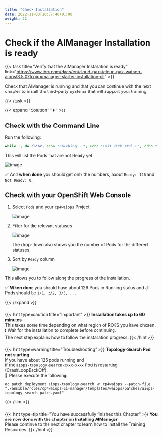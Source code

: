 ```yaml
---
title: "Check Installation"
date: 2022-11-03T10:57:46+01:00
weight: 32
---
```


# Check if the AIManager Installation is ready

{{< task title="Verify that the AIManager Installation is ready" link="https://www.ibm.com/docs/en/cloud-paks/cloud-pak-watson-aiops/3.5.0?topic=manager-starter-installation-cli" >}}


Check that AIManager is running and that you can continue with the next chapter to install the third-party systems that will support your training.

{{< /task >}}



{{< expand "Solution" "⬇" >}}



## Check with the Command Line

Run the following:
	
```bash
while :; do clear; echo "Checking..."; echo "Exit with Ctrl-C"; echo "---------------"; echo "Not Ready: $(oc get po -n cp4waiops | grep -v Completed | grep -v Error |grep -v '0/' |wc -l| tr -d ' ')"; echo "Ready:     $(oc get po -n cp4waiops | grep -v Completed | grep -v Error |grep '0/' |wc -l| tr -d ' ')"; echo "---------------"; oc get po -n cp4waiops | grep -v Completed | grep -v Error |grep '0/'; sleep 5; done
```

This will list the Pods that are not Ready yet.

![image](/cp4waiops-training/pics/58_install_ok.png)


✅ And **when done** you should get only the numbers, about `Ready: 126` and `Not Ready: 0`.




## Check with your OpenShift Web Console

1. Select `Pods` and your `cp4waiops` Project
	
	![image](/cp4waiops-training/pics/03_fzth_aimanager_check.png)

1. Filter for the relevant statuses
	
	![image](/cp4waiops-training/pics/04_fzth_aimanager_check.png)
	
	The drop-down also shows you the number of Pods for the different statuses.
	

1. Sort by `Ready` column
	
	![image](/cp4waiops-training/pics/05_fzth_aimanager_check.png)

This allows you to follow along the progress of the installation.

✅ **When done** you should have about 126 Pods in Running status and all Pods should be `1/1, 2/2, 3/3, ...`

{{< /expand >}}

###

{{< hint type=caution  title="Important" >}}
**Installation takes up to 60 minutes**\
This takes some time depending on what region of ROKS you have chosen.\
❗ Wait for the installation to complete before continuing. \
The next step explains how to follow the installation progress.
{{< /hint >}}

###

{{< hint type=warning  title="Troubleshooting" >}}
**Topology-Search Pod not starting**\
If you have about 125 pods running and\
if the `aiops-topology-search-xxxx-xxxx` Pod is restarting (CrashLoopBackOff).\
🚀 Please execute the following:

```
oc patch deployment aiops-topology-search -n cp4waiops --patch-file "./ansible/roles/cp4waiops-ai-manager/templates/waiops/patches/aiops-topology-search-patch.yaml"
```
{{< /hint >}}

###

{{< hint type=tip title="You have successfully finished this Chapter" >}}
**You are now done with the chapter on Installing AIManager**\
Please continue to the next chapter to learn how to install the Training Resources.
{{< /hint >}}


